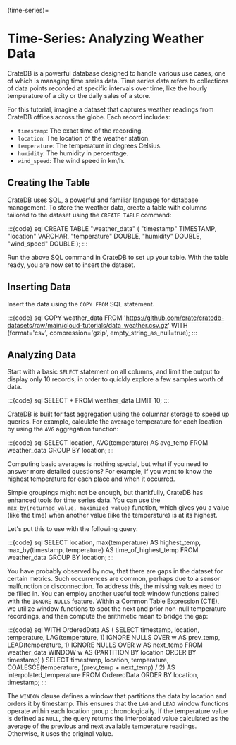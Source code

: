 (time-series)=

# Time-Series: Analyzing Weather Data

CrateDB is a powerful database designed to handle various use cases, one of
which is managing time series data. Time series data refers to collections of
data points recorded at specific intervals over time, like the hourly
temperature of a city or the daily sales of a store.

For this tutorial, imagine a dataset that captures weather
readings from CrateDB offices across the globe. Each record includes:

- `timestamp`: The exact time of the recording.
- `location`: The location of the weather station.
- `temperature`: The temperature in degrees Celsius.
- `humidity`: The humidity in percentage.
- `wind_speed`: The wind speed in km/h.

## Creating the Table

CrateDB uses SQL, a powerful and familiar language for database management. To
store the weather data, create a table with columns tailored to the
dataset using the `CREATE TABLE` command:

:::{code} sql
CREATE TABLE "weather_data" (
    "timestamp" TIMESTAMP,
    "location" VARCHAR,
    "temperature" DOUBLE,
    "humidity" DOUBLE,
    "wind_speed" DOUBLE
);
:::

Run the above SQL command in CrateDB to set up your table. With the table ready,
you are now set to insert the dataset.


## Inserting Data

Insert the data using the `COPY FROM` SQL statement.

:::{code} sql
COPY weather_data
FROM 'https://github.com/crate/cratedb-datasets/raw/main/cloud-tutorials/data_weather.csv.gz'
WITH (format='csv', compression='gzip', empty_string_as_null=true);
:::


## Analyzing Data

Start with a basic `SELECT` statement on all columns, and limit the output to
display only 10 records, in order to quickly explore a few samples worth of data.

:::{code} sql
SELECT *
FROM weather_data
LIMIT 10;
:::

CrateDB is built for fast aggregation using the columnar storage to speed up
queries. For example, calculate the average temperature for each location by using the
`AVG` aggregation function:

:::{code} sql
SELECT location, AVG(temperature) AS avg_temp
FROM weather_data
GROUP BY location;
:::

Computing basic averages is nothing special, but what if you need to answer more detailed
questions? For example, if you want to know the highest temperature for each
place and when it occurred.

Simple groupings might not be enough, but
thankfully, CrateDB has enhanced tools for time series data. You can use the
`max_by(returned_value, maximized_value)` function, which gives you a value (like
the time) when another value (like the temperature) is at its highest.

Let's put this to use with the following query:

:::{code} sql
SELECT location,
       max(temperature) AS highest_temp,
       max_by(timestamp, temperature) AS time_of_highest_temp
FROM weather_data
GROUP BY location;
:::

You have probably observed by now, that there are gaps in the dataset for certain
metrics. Such occurrences are common, perhaps due to a sensor malfunction or
disconnection. To address this, the missing values need to be filled in. You can
employ another useful tool: window functions paired with the `IGNORE NULLS`
feature. Within a Common Table Expression (CTE), we utilize window functions to
spot the next and prior non-null temperature recordings, and then compute the 
arithmetic mean to bridge the gap:

:::{code} sql
WITH OrderedData AS (
    SELECT timestamp,
           location,
           temperature,
           LAG(temperature, 1) IGNORE NULLS OVER w AS prev_temp,
           LEAD(temperature, 1) IGNORE NULLS OVER w AS next_temp
    FROM weather_data
    WINDOW w AS (PARTITION BY location ORDER BY timestamp)
)
SELECT timestamp,
       location,
       temperature,
       COALESCE(temperature, (prev_temp + next_temp) / 2) AS interpolated_temperature
FROM OrderedData
ORDER BY location, timestamp;
:::

The `WINDOW` clause defines a window that partitions the data by location and orders it by timestamp. This ensures that the `LAG` and `LEAD` window functions operate within each location group chronologically. If the temperature value is defined as `NULL`, the query returns the interpolated value calculated as the average of the previous and next available temperature readings. Otherwise, it uses the original value.
